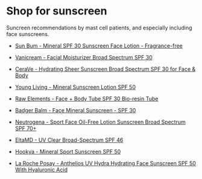 [//]: # (source: jph)
[//]: # (tags: shop)

# Shop for sunscreen

Suncreen recommendations by mast cell patients, and especially including face sunscreens.

* [Sun Bum - Mineral SPF 30 Sunscreen Face Lotion - Fragrance-free](https://www.sunbum.com/products/mineral-spf-30-sunscreen-face-lotion)
  
* [Vanicream - Facial Moisturizer Broad Spectrum SPF 30](https://www.vanicream.com/product/facial-moisturizer-with-spf)

* [CeraVe - Hydrating Sheer Sunscreen Broad Spectrum SPF 30 for Face & Body](https://www.cerave.com/sunscreen/hydrating-sheer-sunscreen-broad-spectrum-spf-30-for-face-and-body)

* [Young Living - Mineral Sunscreen Lotion SPF 50](https://www.youngliving.com/us/en/product/mineral-sunscreen-lotion-spf-50)

* [Raw Elements - Face + Body Tube SPF 30 Bio-resin Tube](https://www.rawelementsusa.com/products/face-body-30-tube)
  
* [Badger Balm - Face Mineral Sunscreen - SPF 30](https://www.badgerbalm.com/products/face-mineral-sunscreen-spf-30)

* [Neutrogena - Sport Face Oil-Free Lotion Sunscreen Broad Spectrum SPF 70+](https://www.neutrogena.com/products/sun/sport-face-oil-free-lotion-sunscreen-broad-spectrum-spf-70/6887025.html)

* [EltaMD - UV Clear Broad-Spectrum SPF 46](https://eltamd.com/collections/face-sunscreen/products/uv-clear-broad-spectrum-spf-46)

* [Hookya - Mineral Sport Sunscreen SPF 50](https://hookyaproducts.com/shop/mineral-sport-sunscreen-spf-50-two-pack/)

* [La Roche Posay - Anthelios UV Hydra Hydrating Face Sunscreen SPF 50 With Hyaluronic Acid](https://www.laroche-posay.us/our-products/sun/face-sunscreen/anthelios-uv-hydra-hydrating-face-sunscreen-spf-50-with-hyaluronic-acid-3606000613126.html)
